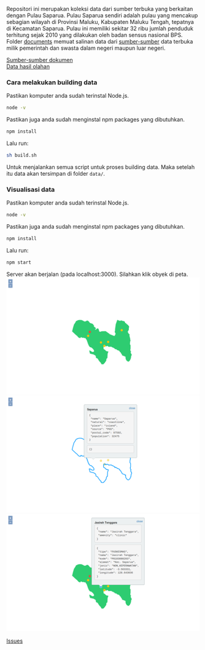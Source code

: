 Repositori ini merupakan koleksi data dari sumber terbuka yang berkaitan dengan Pulau Saparua. Pulau Saparua sendiri adalah pulau yang mencakup sebagian wilayah di Provinsi Maluku, Kabupaten Maluku Tengah, tepatnya di Kecamatan Saparua. Pulau ini memiliki sekitar 32 ribu jumlah penduduk terhitung sejak 2010 yang dilakukan oleh badan sensus nasional BPS. Folder [documents](/documents) memuat salinan data dari [sumber-sumber](/sources.md) data terbuka milik pemerintah dan swasta dalam negeri maupun luar negeri.

[Sumber-sumber dokumen](/sources.md)<br/>
[Data hasil olahan](/extracts.md)

### Cara melakukan building data
Pastikan komputer anda sudah terinstal Node.js.
```bash
node -v
```

Pastikan juga anda sudah menginstal npm packages yang dibutuhkan.
```bash
npm install
```

Lalu run:
```bash
sh build.sh
```
Untuk menjalankan semua script untuk proses building data.
Maka setelah itu data akan tersimpan di folder ``data/``.


### Visualisasi data
Pastikan komputer anda sudah terinstal Node.js.
```bash
node -v
```

Pastikan juga anda sudah menginstal npm packages yang dibutuhkan.
```bash
npm install
```

Lalu run:
```bash
npm start
```
Server akan berjalan (pada localhost:3000).
Silahkan klik obyek di peta.
![Screenshot 1](/screenshots/1.png)
![Screenshot 1](/screenshots/2.png)
![Screenshot 1](/screenshots/3.png)

[Issues](https://github.com/BesutKode/uni-task-2-Arsfiqball/issues)
